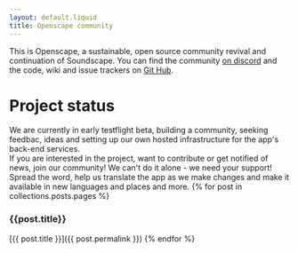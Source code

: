 ```yaml
---
layout: default.liquid
title: Openscape community
---
```

This is Openscape, a sustainable, open source community revival and continuation of Soundscape. You can find the community [on discord](https://discord.gg/j7mMbxyf) and the code, wiki and issue trackers on [Git Hub](https://github.com/openscape-community).  

# Project status
We are currently in early testflight beta, building a community, seeking feedbac, ideas and setting up our own hosted infrastructure for the app's back-end services.  
If you are interested in the project, want to contribute or get notified of news, join our community! We can't do it alone - we need your support! Spread the word, help us translate the app as we make changes and make it available in new languages and places and more.
{% for post in collections.posts.pages %}
### {{post.title}}

[{{ post.title }}]({{ post.permalink }})
{% endfor %}
